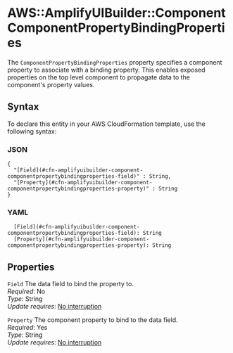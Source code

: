 # AWS::AmplifyUIBuilder::Component ComponentPropertyBindingProperties<a name="aws-properties-amplifyuibuilder-component-componentpropertybindingproperties"></a>

The `ComponentPropertyBindingProperties` property specifies a component property to associate with a binding property\. This enables exposed properties on the top level component to propagate data to the component's property values\.

## Syntax<a name="aws-properties-amplifyuibuilder-component-componentpropertybindingproperties-syntax"></a>

To declare this entity in your AWS CloudFormation template, use the following syntax:

### JSON<a name="aws-properties-amplifyuibuilder-component-componentpropertybindingproperties-syntax.json"></a>

```
{
  "[Field](#cfn-amplifyuibuilder-component-componentpropertybindingproperties-field)" : String,
  "[Property](#cfn-amplifyuibuilder-component-componentpropertybindingproperties-property)" : String
}
```

### YAML<a name="aws-properties-amplifyuibuilder-component-componentpropertybindingproperties-syntax.yaml"></a>

```
  [Field](#cfn-amplifyuibuilder-component-componentpropertybindingproperties-field): String
  [Property](#cfn-amplifyuibuilder-component-componentpropertybindingproperties-property): String
```

## Properties<a name="aws-properties-amplifyuibuilder-component-componentpropertybindingproperties-properties"></a>

`Field` <a name="cfn-amplifyuibuilder-component-componentpropertybindingproperties-field"></a>
The data field to bind the property to\.  
_Required_: No  
_Type_: String  
_Update requires_: [No interruption](https://docs.aws.amazon.com/AWSCloudFormation/latest/UserGuide/using-cfn-updating-stacks-update-behaviors.html#update-no-interrupt)

`Property` <a name="cfn-amplifyuibuilder-component-componentpropertybindingproperties-property"></a>
The component property to bind to the data field\.  
_Required_: Yes  
_Type_: String  
_Update requires_: [No interruption](https://docs.aws.amazon.com/AWSCloudFormation/latest/UserGuide/using-cfn-updating-stacks-update-behaviors.html#update-no-interrupt)
